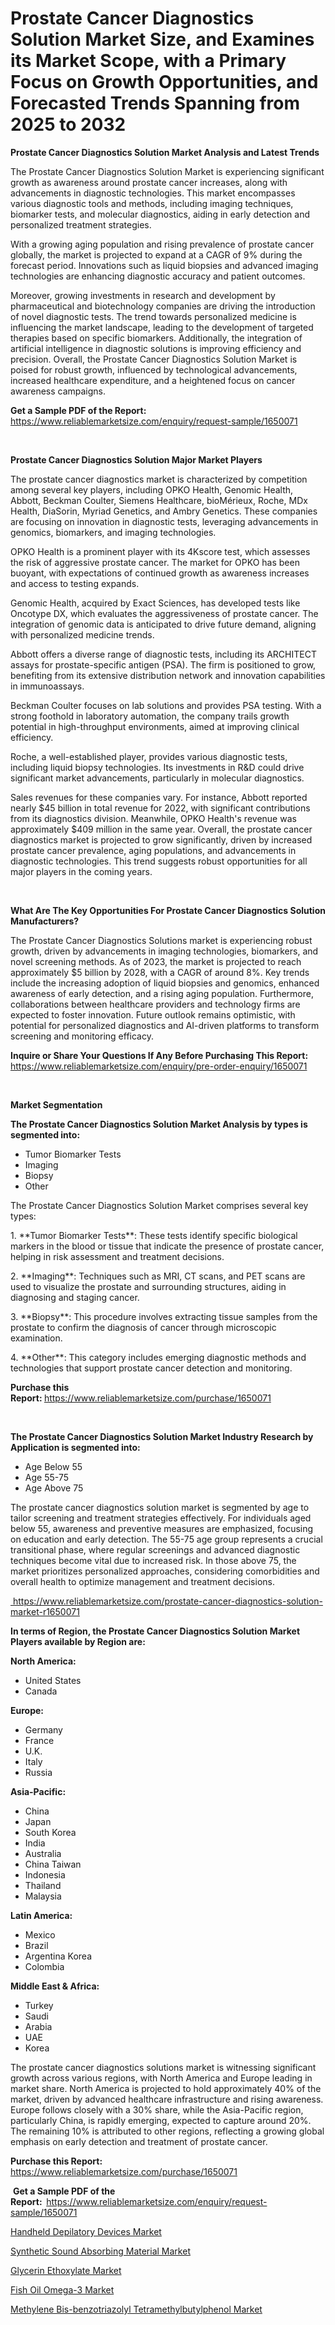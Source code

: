 <p><h1>Prostate Cancer Diagnostics Solution Market Size, and Examines its Market Scope, with a Primary Focus on Growth Opportunities, and Forecasted Trends Spanning from 2025 to 2032</h1></p><p><strong>Prostate Cancer Diagnostics Solution Market Analysis and Latest Trends</strong></p>
<p><p>The Prostate Cancer Diagnostics Solution Market is experiencing significant growth as awareness around prostate cancer increases, along with advancements in diagnostic technologies. This market encompasses various diagnostic tools and methods, including imaging techniques, biomarker tests, and molecular diagnostics, aiding in early detection and personalized treatment strategies.</p><p>With a growing aging population and rising prevalence of prostate cancer globally, the market is projected to expand at a CAGR of 9% during the forecast period. Innovations such as liquid biopsies and advanced imaging technologies are enhancing diagnostic accuracy and patient outcomes. </p><p>Moreover, growing investments in research and development by pharmaceutical and biotechnology companies are driving the introduction of novel diagnostic tests. The trend towards personalized medicine is influencing the market landscape, leading to the development of targeted therapies based on specific biomarkers. Additionally, the integration of artificial intelligence in diagnostic solutions is improving efficiency and precision. Overall, the Prostate Cancer Diagnostics Solution Market is poised for robust growth, influenced by technological advancements, increased healthcare expenditure, and a heightened focus on cancer awareness campaigns.</p></p>
<p><strong>Get a Sample PDF of the Report:&nbsp;</strong> <a href="https://www.reliablemarketsize.com/enquiry/request-sample/1650071?utm_campaign=1133&utm_medium=2&utm_source=Github&utm_content=ia&utm_term=23032025&utm_id=prostate-cancer-diagnostics-solution">https://www.reliablemarketsize.com/enquiry/request-sample/1650071</a></p>
<p>&nbsp;</p>
<p><strong>Prostate Cancer Diagnostics Solution Major Market Players</strong></p>
<p><p>The prostate cancer diagnostics market is characterized by competition among several key players, including OPKO Health, Genomic Health, Abbott, Beckman Coulter, Siemens Healthcare, bioMérieux, Roche, MDx Health, DiaSorin, Myriad Genetics, and Ambry Genetics. These companies are focusing on innovation in diagnostic tests, leveraging advancements in genomics, biomarkers, and imaging technologies.</p><p>OPKO Health is a prominent player with its 4Kscore test, which assesses the risk of aggressive prostate cancer. The market for OPKO has been buoyant, with expectations of continued growth as awareness increases and access to testing expands.</p><p>Genomic Health, acquired by Exact Sciences, has developed tests like Oncotype DX, which evaluates the aggressiveness of prostate cancer. The integration of genomic data is anticipated to drive future demand, aligning with personalized medicine trends.</p><p>Abbott offers a diverse range of diagnostic tests, including its ARCHITECT assays for prostate-specific antigen (PSA). The firm is positioned to grow, benefiting from its extensive distribution network and innovation capabilities in immunoassays.</p><p>Beckman Coulter focuses on lab solutions and provides PSA testing. With a strong foothold in laboratory automation, the company trails growth potential in high-throughput environments, aimed at improving clinical efficiency.</p><p>Roche, a well-established player, provides various diagnostic tests, including liquid biopsy technologies. Its investments in R&D could drive significant market advancements, particularly in molecular diagnostics.</p><p>Sales revenues for these companies vary. For instance, Abbott reported nearly $45 billion in total revenue for 2022, with significant contributions from its diagnostics division. Meanwhile, OPKO Health's revenue was approximately $409 million in the same year. Overall, the prostate cancer diagnostics market is projected to grow significantly, driven by increased prostate cancer prevalence, aging populations, and advancements in diagnostic technologies. This trend suggests robust opportunities for all major players in the coming years.</p></p>
<p>&nbsp;</p>
<p><strong>What Are The Key Opportunities For Prostate Cancer Diagnostics Solution Manufacturers?</strong></p>
<p><p>The Prostate Cancer Diagnostics Solutions market is experiencing robust growth, driven by advancements in imaging technologies, biomarkers, and novel screening methods. As of 2023, the market is projected to reach approximately $5 billion by 2028, with a CAGR of around 8%. Key trends include the increasing adoption of liquid biopsies and genomics, enhanced awareness of early detection, and a rising aging population. Furthermore, collaborations between healthcare providers and technology firms are expected to foster innovation. Future outlook remains optimistic, with potential for personalized diagnostics and AI-driven platforms to transform screening and monitoring efficacy.</p></p>
<p><strong>Inquire or Share Your Questions If Any Before Purchasing This Report:</strong> <a href="https://www.reliablemarketsize.com/enquiry/pre-order-enquiry/1650071?utm_campaign=1133&utm_medium=2&utm_source=Github&utm_content=ia&utm_term=23032025&utm_id=prostate-cancer-diagnostics-solution">https://www.reliablemarketsize.com/enquiry/pre-order-enquiry/1650071</a></p>
<p>&nbsp;</p>
<p><strong>Market Segmentation</strong></p>
<p><strong>The Prostate Cancer Diagnostics Solution Market Analysis by types is segmented into:</strong></p>
<p><ul><li>Tumor Biomarker Tests</li><li>Imaging</li><li>Biopsy</li><li>Other</li></ul></p>
<p><p>The Prostate Cancer Diagnostics Solution Market comprises several key types: </p><p>1. **Tumor Biomarker Tests**: These tests identify specific biological markers in the blood or tissue that indicate the presence of prostate cancer, helping in risk assessment and treatment decisions. </p><p>2. **Imaging**: Techniques such as MRI, CT scans, and PET scans are used to visualize the prostate and surrounding structures, aiding in diagnosing and staging cancer. </p><p>3. **Biopsy**: This procedure involves extracting tissue samples from the prostate to confirm the diagnosis of cancer through microscopic examination. </p><p>4. **Other**: This category includes emerging diagnostic methods and technologies that support prostate cancer detection and monitoring.</p></p>
<p><strong>Purchase this Report:&nbsp;</strong><a href="https://www.reliablemarketsize.com/purchase/1650071?utm_campaign=1133&utm_medium=2&utm_source=Github&utm_content=ia&utm_term=23032025&utm_id=prostate-cancer-diagnostics-solution">https://www.reliablemarketsize.com/purchase/1650071</a></p>
<p>&nbsp;</p>
<p><strong>The Prostate Cancer Diagnostics Solution Market Industry Research by Application is segmented into:</strong></p>
<p><ul><li>Age Below 55</li><li>Age 55-75</li><li>Age Above 75</li></ul></p>
<p><p>The prostate cancer diagnostics solution market is segmented by age to tailor screening and treatment strategies effectively. For individuals aged below 55, awareness and preventive measures are emphasized, focusing on education and early detection. The 55-75 age group represents a crucial transitional phase, where regular screenings and advanced diagnostic techniques become vital due to increased risk. In those above 75, the market prioritizes personalized approaches, considering comorbidities and overall health to optimize management and treatment decisions.</p></p>
<p><a href="https://www.reliablemarketsize.com/prostate-cancer-diagnostics-solution-market-r1650071?utm_campaign=1133&utm_medium=2&utm_source=Github&utm_content=ia&utm_term=23032025&utm_id=prostate-cancer-diagnostics-solution">&nbsp;https://www.reliablemarketsize.com/prostate-cancer-diagnostics-solution-market-r1650071</a></p>
<p><strong>In terms of Region, the Prostate Cancer Diagnostics Solution Market Players available by Region are:</strong></p>
<p>
    <p> <strong> North America: </strong>
        <ul>
            <li>United States</li>
            <li>Canada</li>
        </ul>
        </p> 
    <p> <strong> Europe: </strong>
        <ul>
            <li>Germany</li>
            <li>France</li>
            <li>U.K.</li>
            <li>Italy</li>
            <li>Russia</li>
        </ul>
        </p> 
    <p> <strong> Asia-Pacific: </strong>
        <ul>
            <li>China</li>
            <li>Japan</li>
            <li>South Korea</li>
            <li>India</li>
            <li>Australia</li>
            <li>China Taiwan</li>
            <li>Indonesia</li>
            <li>Thailand</li>
            <li>Malaysia</li>
        </ul>
        </p> 
    <p> <strong> Latin America: </strong>
        <ul>
            <li>Mexico</li>
            <li>Brazil</li>
            <li>Argentina Korea</li>
            <li>Colombia</li>
        </ul>
        </p> 
    <p> <strong> Middle East & Africa: </strong>
        <ul>
            <li>Turkey</li>
            <li>Saudi</li>
            <li>Arabia</li>
            <li>UAE</li>
            <li>Korea</li>
        </ul>
    </p>
    </p>
<p><p>The prostate cancer diagnostics solutions market is witnessing significant growth across various regions, with North America and Europe leading in market share. North America is projected to hold approximately 40% of the market, driven by advanced healthcare infrastructure and rising awareness. Europe follows closely with a 30% share, while the Asia-Pacific region, particularly China, is rapidly emerging, expected to capture around 20%. The remaining 10% is attributed to other regions, reflecting a growing global emphasis on early detection and treatment of prostate cancer.</p></p>
<p><strong>Purchase this Report: </strong><a href="https://www.reliablemarketsize.com/purchase/1650071?utm_campaign=1133&utm_medium=2&utm_source=Github&utm_content=ia&utm_term=23032025&utm_id=prostate-cancer-diagnostics-solution">https://www.reliablemarketsize.com/purchase/1650071</a></p>
<p>&nbsp;<strong>Get a Sample PDF of the Report:&nbsp;&nbsp;</strong><a href="https://www.reliablemarketsize.com/enquiry/request-sample/1650071?utm_campaign=1133&utm_medium=2&utm_source=Github&utm_content=ia&utm_term=23032025&utm_id=prostate-cancer-diagnostics-solution">https://www.reliablemarketsize.com/enquiry/request-sample/1650071</a></p>
<p><strong></strong></p>
<p><p><a href="https://github.com/jemalapoilly/Market-Research-Report-List-1/blob/main/handheld-depilatory-devices-market.md?utm_campaign=1133&utm_medium=2&utm_source=Github&utm_content=ia&utm_term=23032025&utm_id=prostate-cancer-diagnostics-solution">Handheld Depilatory Devices Market</a></p><p><a href="https://github.com/shapurforouz/Market-Research-Report-List-1/blob/main/synthetic-sound-absorbing-material-market.md?utm_campaign=1133&utm_medium=2&utm_source=Github&utm_content=ia&utm_term=23032025&utm_id=prostate-cancer-diagnostics-solution">Synthetic Sound Absorbing Material Market</a></p><p><a href="https://github.com/oatisorenscl/Market-Research-Report-List-1/blob/main/glycerin-ethoxylate-market.md?utm_campaign=1133&utm_medium=2&utm_source=Github&utm_content=ia&utm_term=23032025&utm_id=prostate-cancer-diagnostics-solution">Glycerin Ethoxylate Market</a></p><p><a href="https://github.com/siriyagayo/Market-Research-Report-List-1/blob/main/fish-oil-omega-3-market.md?utm_campaign=1133&utm_medium=2&utm_source=Github&utm_content=ia&utm_term=23032025&utm_id=prostate-cancer-diagnostics-solution">Fish Oil Omega-3 Market</a></p><p><a href="https://github.com/norbyboyse4d/Market-Research-Report-List-1/blob/main/methylene-bis-benzotriazolyl-tetramethylbutylphenol-market.md?utm_campaign=1133&utm_medium=2&utm_source=Github&utm_content=ia&utm_term=23032025&utm_id=prostate-cancer-diagnostics-solution">Methylene Bis-benzotriazolyl Tetramethylbutylphenol Market</a></p></p>